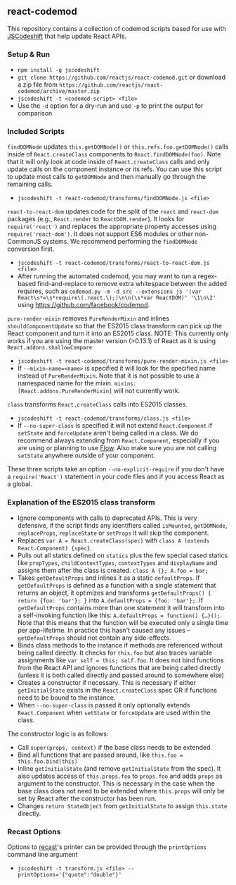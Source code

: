 ## react-codemod

This repository contains a collection of codemod scripts based for use with
[JSCodeshift](https://github.com/facebook/jscodeshift) that help update React
APIs.

### Setup & Run

  * `npm install -g jscodeshift`
  * `git clone https://github.com/reactjs/react-codemod.git` or download a zip file
    from `https://github.com/reactjs/react-codemod/archive/master.zip`
  * `jscodeshift -t <codemod-script> <file>`
  * Use the `-d` option for a dry-run and use `-p` to print the output
    for comparison

### Included Scripts

`findDOMNode` updates `this.getDOMNode()` or `this.refs.foo.getDOMNode()`
calls inside of `React.createClass` components to `React.findDOMNode(foo)`. Note
that it will only look at code inside of `React.createClass` calls and only
update calls on the component instance or its refs. You can use this script to
update most calls to `getDOMNode` and then manually go through the remaining
calls.

  * `jscodeshift -t react-codemod/transforms/findDOMNode.js <file>`

`react-to-react-dom` updates code for the split of the `react` and `react-dom`
packages (e.g., `React.render` to `ReactDOM.render`). It looks for
`require('react')` and replaces the appropriate property accesses using
`require('react-dom')`. It does not support ES6 modules or other non-CommonJS
systems. We recommend performing the `findDOMNode` conversion first.

  * `jscodeshift -t react-codemod/transforms/react-to-react-dom.js <file>`
  * After running the automated codemod, you may want to run a regex-based find-and-replace to remove extra whitespace between the added requires, such as `codemod.py -m -d src --extensions js '(var React\s*=\s*require\(.react.\);)\n\n(\s*var ReactDOM)' '\1\n\2'` using https://github.com/facebook/codemod.

`pure-render-mixin` removes `PureRenderMixin` and inlines
`shouldComponentUpdate` so that the ES2015 class transform can pick up the React
component and turn it into an ES2015 class. NOTE: This currently only works if you
are using the master version (>0.13.1) of React as it is using
`React.addons.shallowCompare`

 * `jscodeshift -t react-codemod/transforms/pure-render-mixin.js <file>`
 * If `--mixin-name=<name>` is specified it will look for the specified name
   instead of `PureRenderMixin`. Note that it is not possible to use a
   namespaced name for the mixin. `mixins: [React.addons.PureRenderMixin]` will
   not currently work.

`class` transforms `React.createClass` calls into ES2015 classes.

  * `jscodeshift -t react-codemod/transforms/class.js <file>`
  * If `--no-super-class` is specified it will not extend
    `React.Component` if `setState` and `forceUpdate` aren't being called in a
    class. We do recommend always extending from `React.Component`, especially
    if you are using or planning to use [Flow](http://flowtype.org/). Also make
    sure you are not calling `setState` anywhere outside of your component.

These three scripts take an option `--no-explicit-require` if you don't have a
`require('React')` statement in your code files and if you access React as a
global.

### Explanation of the ES2015 class transform

  * Ignore components with calls to deprecated APIs. This is very defensive, if
    the script finds any identifiers called `isMounted`, `getDOMNode`,
    `replaceProps`, `replaceState` or `setProps` it will skip the component.
  * Replaces `var A = React.createClass(spec)` with
    `class A (extends React.Component) {spec}`.
  * Pulls out all statics defined on `statics` plus the few special cased
    statics like `propTypes`, `childContextTypes`, `contextTypes` and
    `displayName` and assigns them after the class is created.
    `class A {}; A.foo = bar;`
  * Takes `getDefaultProps` and inlines it as a static `defaultProps`.
    If `getDefaultProps` is defined as a function with a single statement that
    returns an object, it optimizes and transforms
    `getDefaultProps() { return {foo: 'bar'}; }` into
    `A.defaultProps = {foo: 'bar'};`. If `getDefaultProps` contains more than
    one statement it will transform into a self-invoking function like this:
    `A.defaultProps = function() {…}();`. Note that this means that the function
    will be executed only a single time per app-lifetime. In practice this
    hasn't caused any issues – `getDefaultProps` should not contain any
    side-effects.
  * Binds class methods to the instance if methods are referenced without being
    called directly. It checks for `this.foo` but also traces variable
    assignments like `var self = this; self.foo`. It does not bind functions
    from the React API and ignores functions that are being called directly
    (unless it is both called directly and passed around to somewhere else)
  * Creates a constructor if necessary. This is necessary if either
    `getInitialState` exists in the `React.createClass` spec OR if functions
    need to be bound to the instance.
  * When `--no-super-class` is passed it only optionally extends
    `React.Component` when `setState` or `forceUpdate` are used within the
    class.

The constructor logic is as follows:
  * Call `super(props, context)` if the base class needs to be extended.
  * Bind all functions that are passed around,
    like `this.foo = this.foo.bind(this)`
  * Inline `getInitialState` (and remove `getInitialState` from the spec). It
    also updates access of `this.props.foo` to `props.foo` and adds `props` as
    argument to the constructor. This is necessary in the case when the base
    class does not need to be extended where `this.props` will only be set by
    React after the constructor has been run.
  * Changes `return StateObject` from `getInitialState` to assign `this.state`
    directly.

### Recast Options

Options to [recast](https://github.com/benjamn/recast)'s printer can be provided
through the `printOptions` command line argument

 * `jscodeshift -t transform.js <file> --printOptions='{"quote":"double"}'`

